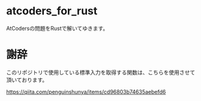 # atcoders_for_rust
AtCodersの問題をRustで解いてゆきます。

# 謝辞
このリポジトリで使用している標準入力を取得する関数は、こちらを使用させて頂いております。

https://qiita.com/penguinshunya/items/cd96803b74635aebefd6
